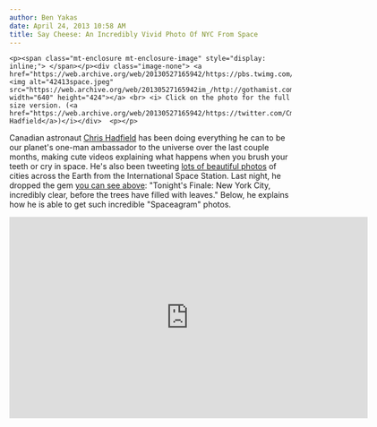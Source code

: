 ```yaml
---
author: Ben Yakas
date: April 24, 2013 10:58 AM
title: Say Cheese: An Incredibly Vivid Photo Of NYC From Space
---
```



	
	
	
	<p><span class="mt-enclosure mt-enclosure-image" style="display: inline;"> </span></p><div class="image-none"> <a href="https://web.archive.org/web/20130527165942/https://pbs.twimg.com/media/BIkpKMNCUAAc16N.jpg:large"><img alt="42413space.jpeg" src="https://web.archive.org/web/20130527165942im_/http://gothamist.com/attachments/byakas/42413space.jpeg" width="640" height="424"></a> <br> <i> Click on the photo for the full size version. (<a href="https://web.archive.org/web/20130527165942/https://twitter.com/Cmdr_Hadfield/status/326837703004016640">Chris Hadfield</a>)</i></div>  <p></p>

<p>Canadian astronaut <a href="https://web.archive.org/web/20130527165942/https://twitter.com/Cmdr_Hadfield">Chris Hadfield</a> has been doing everything he can to be our planet&apos;s one-man ambassador to the universe over the last couple months, making cute videos explaining what happens when you brush your teeth or cry in space. He&apos;s also been tweeting <a href="https://web.archive.org/web/20130527165942/http://gothamist.com/tags/chrishadfield">lots of beautiful photos</a> of cities across the Earth from the International Space Station. Last night, he dropped the gem <a href="https://web.archive.org/web/20130527165942/https://twitter.com/Cmdr_Hadfield/status/326837703004016640">you can see above</a>: &quot;Tonight&apos;s Finale: New York City, incredibly clear, before the trees have filled with leaves.&quot; Below, he explains how he is able to get such incredible &quot;Spaceagram&quot; photos.</p>

<p><iframe width="640" height="360" src="https://web.archive.org/web/20130527165942if_/http://www.youtube.com/embed/yFp9pndbSKM" frameborder="0" allowfullscreen></iframe></p>
	
	
	
	
	
